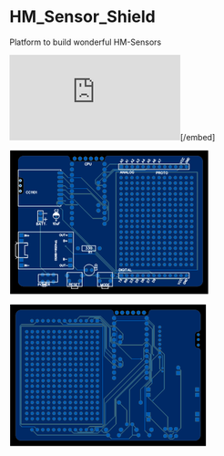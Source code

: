 # HM_Sensor_Shield
Platform to build wonderful HM-Sensors



![embed](https://github.com/MueThoS76/HM_Sensor_Shield/blob/master/Schematic_HM_Sensor_Shield_Schaltplan_20200106082600.pdf)[/embed]


 ![picture](https://raw.githubusercontent.com/MueThoS76/HM_Sensor_Shield/master/HM_Sensor_Shield_Front.png)
 
 ![picture](https://raw.githubusercontent.com/MueThoS76/HM_Sensor_Shield/master/HM_Sensor_Shield_Back.png)
